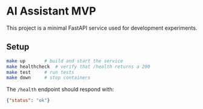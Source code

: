 # AI Assistant MVP

This project is a minimal FastAPI service used for development experiments.

## Setup

```bash
make up       # build and start the service
make healthcheck  # verify that /health returns a 200
make test     # run tests
make down     # stop containers
```

The `/health` endpoint should respond with:

```json
{"status": "ok"}
```
